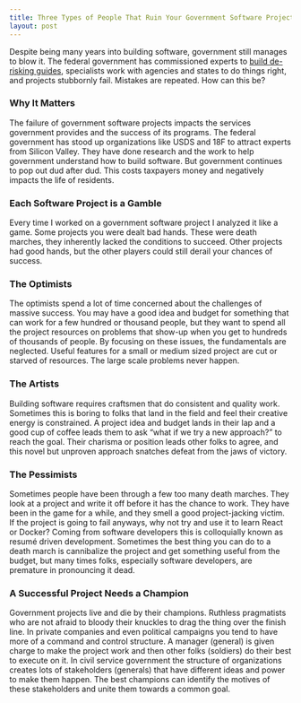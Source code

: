 ```yaml
---
title: Three Types of People That Ruin Your Government Software Project
layout: post
---
```

Despite being many years into building software, government still manages to blow it. The federal government has commissioned experts to [build de-risking guides](https://derisking-guide.18f.gov/state-field-guide/), specialists work with agencies and states to do things right, and projects stubbornly fail. Mistakes are repeated. How can this be?

### Why It Matters
The failure of government software projects impacts the services government provides and the success of its programs. The federal government has stood up organizations like USDS and 18F to attract experts from Silicon Valley. They have done research and the work to help government understand how to build software. But government continues to pop out dud after dud. This costs taxpayers money and negatively impacts the life of residents.

### Each Software Project is a Gamble
Every time I worked on a government software project I analyzed it like a game. Some projects you were dealt bad hands. These were death marches, they inherently lacked the conditions to succeed. Other projects had good hands, but the other players could still derail your chances of success.

### The Optimists
The optimists spend a lot of time concerned about the challenges of massive success. You may have a good idea and budget for something that can work for a few hundred or thousand people, but they want to spend all the project resources on problems that show-up when you get to hundreds of thousands of people. By focusing on these issues, the fundamentals are neglected. Useful features for a small or medium sized project are cut or starved of resources. The large scale problems never happen.

### The Artists
Building software requires craftsmen that do consistent and quality work. Sometimes this is boring to folks that land in the field and feel their creative energy is constrained. A project idea and budget lands in their lap and a good cup of coffee leads them to ask “what if we try a new approach?” to reach the goal. Their charisma or position leads other folks to agree, and this novel but unproven approach snatches defeat from the jaws of victory.

### The Pessimists
Sometimes people have been through a few too many death marches. They look at a project and write it off before it has the chance to work. They have been in the game for a while, and they smell a good project-jacking victim. If the project is going to fail anyways, why not try and use it to learn React or Docker? Coming from software developers this is colloquially known as resumé driven development. Sometimes the best thing you can do to a death march is cannibalize the project and get something useful from the budget, but many times folks, especially software developers, are premature in pronouncing it dead.

### A Successful Project Needs a Champion
Government projects live and die by their champions. Ruthless pragmatists who are not afraid to bloody their knuckles to drag the thing over the finish line. In private companies and even political campaigns you tend to have more of a command and control structure. A manager (general) is given charge to make the project work and then other folks (soldiers) do their best to execute on it. In civil service government the structure of organizations creates lots of stakeholders (generals) that have different ideas and power to make them happen. The best champions can identify the motives of these stakeholders and unite them towards a common goal.
